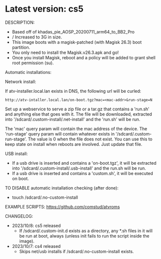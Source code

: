 # Latest version: cs5

DESCRIPTION:

* Based off of khadas_pie_AOSP_20200711_arm64_to_BB2_Pro
* / Increased to 3G in size.
* This image boots with a magisk-patched (with Magisk 26.3) boot partition.
* You only need to install the Magisk.v26.3.apk and go!
* Once you install Magisk, reboot and a policy will be added to grant shell root permission (su).

Automatic installations:

Network install:

If atv-installer.local.lan exists in DNS, the following url will be curled:

`http://atv-intaller.local.lan/on-boot.tgz?mac=<mac-addr>&run-stage=N`

Set up a webservice to serve a zip file or a tar.gz that contains a 'run.sh'
and anything else that goes with it. The file will be downloaded, extracted into
'/sdcard/.custom-install/.net-install' and the 'run.sh' will be run.

The 'mac' query param will contain the mac address of the device. The 'run-stage'
query param will contain whatever exists in '/sdcard/.custom-run-stage'. The value
is 0 when the file does not exist. You can use this to keep state on install when
reboots are involved. Just update that file.

USB install:

* If a usb drive is inserted and contains a 'on-boot.tgz', it will be extracted into
  '/sdcard/.custom-install/.usb-install' and the run.sh will be run.
* If a usb drive is inserted and contains a 'custom.sh', it will be executed on boot.

TO DISABLE automatic installation checking (after done):

* touch /sdcard/.no-custom-install

EXAMPLE SCRIPTS: https://github.com/comstud/atvroms

CHANGELOG:

- 2023/10/8: cs5 released
  - If /sdcard/.custom-init.d exists as a directory, any *.sh files in it will be run at boot, always (unless init fails to run the script inside the image).
- 2023/10/7: cs4 released
  - Skips net/usb installs if /sdcard/.no-custom-install exists.
